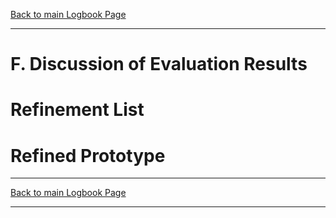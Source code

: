 [Back to main Logbook Page](../hci_logbook.md)

---

# F. Discussion of Evaluation Results


# Refinement List

# Refined Prototype


---
[Back to main Logbook Page](../hci_logbook.md)

---